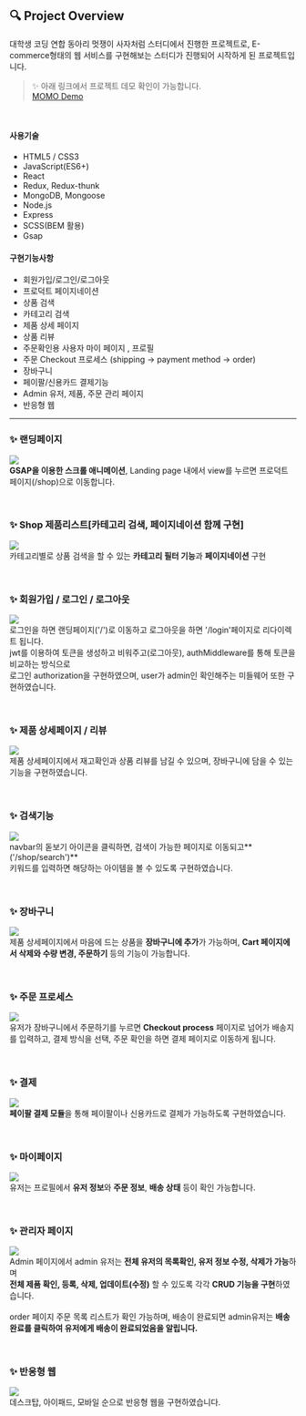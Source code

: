 ## 🔍 Project Overview
대학생 코딩 연합 동아리 멋쟁이 사자처럼 스터디에서 진행한 프로젝트로, 
E-commerce형태의 웹 서비스를 구현해보는 스터디가 진행되어 시작하게 된 프로젝트입니다.

>✨ 아래 링크에서 프로젝트 데모 확인이 가능합니다. <br />
[MOMO Demo](https://momostores.herokuapp.com/)

<br />

#### 사용기술
- HTML5 / CSS3
- JavaScript(ES6+)
- React
- Redux, Redux-thunk
- MongoDB, Mongoose
- Node.js
- Express
- SCSS(BEM 활용)
- Gsap

#### 구현기능사항
- 회원가입/로그인/로그아웃
- 프로덕트 페이지네이션
- 상품 검색
- 카테고리 검색
- 제품 상세 페이지
- 상품 리뷰
- 주문확인용 사용자 마이 페이지 , 프로필
- 주문 Checkout 프로세스 (shipping -> payment method -> order)
- 장바구니
- 페이팔/신용카드 결제기능
- Admin 유저, 제품, 주문 관리 페이지
- 반응형 웹

<hr />

### ✨ 랜딩페이지
![](https://images.velog.io/images/bbio3o/post/727a72bc-2843-438d-a03e-13f4d26f160a/%E1%84%8B%E1%85%A9%E1%84%87%E1%85%A5%E1%84%87%E1%85%B2%E1%84%87%E1%85%B2.gif)
<br />
**GSAP을 이용한 스크롤 애니메이션**, Landing page 내에서 view를 누르면 프로덕트 페이지(/shop)으로 이동합니다.

<br />

### ✨ Shop 제품리스트[카테고리 검색, 페이지네이션 함께 구현]
![](https://images.velog.io/images/bbio3o/post/e89f36d2-0c50-4f92-9f8d-bbef8e7ec150/shop.gif)
<br />
카테고리별로 상품 검색을 할 수 있는 **카테고리 필터 기능**과 **페이지네이션** 구현

<br />

### ✨ 회원가입 / 로그인 / 로그아웃 
![](https://images.velog.io/images/bbio3o/post/96cbba6d-68fb-4d51-a175-cc9d1a6c134c/%E1%84%85%E1%85%A9%E1%84%80%E1%85%B3%E1%84%8B%E1%85%B5%E1%86%AB.gif)
<br />
로그인을 하면 랜딩페이지('/')로 이동하고 로그아웃을 하면 '/login'페이지로 리다이렉트 됩니다.<br />
jwt를 이용하여 토큰을 생성하고 비워주고(로그아웃), authMiddleware를 통해 토큰을 비교하는 방식으로 <br />
로그인 authorization을 구현하였으며, user가 admin인 확인해주는 미들웨어 또한 구현하였습니다.

<br />

### ✨ 제품 상세페이지 / 리뷰
![](https://images.velog.io/images/bbio3o/post/86f794b0-c3d7-4241-b17a-7bccd4c77fac/%E1%84%8C%E1%85%A6%E1%84%91%E1%85%AE%E1%86%B7%E1%84%89%E1%85%A1%E1%86%BC%E1%84%89%E1%85%A6%E1%84%91%E1%85%A6%E1%84%8B%E1%85%B5%E1%84%8C%E1%85%B5.gif)
<br />
제품 상세페이지에서 재고확인과 상품 리뷰를 남길 수 있으며, 장바구니에 담을 수 있는 기능을 구현하였습니다.

<br />

### ✨ 검색기능
![](https://images.velog.io/images/bbio3o/post/3b79b3d6-4fdc-4d1e-8517-ed011afd29af/%E1%84%80%E1%85%A5%E1%86%B7%E1%84%89%E1%85%A2%E1%86%A8.gif)
<br />
navbar의 돋보기 아이콘을 클릭하면, 검색이 가능한 페이지로 이동되고**('/shop/search')**<br />
키워드를 입력하면 해당하는 아이템을 볼 수 있도록 구현하였습니다.

<br />

### ✨ 장바구니
![](https://images.velog.io/images/bbio3o/post/dab08876-2412-465d-917f-d80d4c38991b/%E1%84%8C%E1%85%A1%E1%86%BC%E1%84%87%E1%85%A1%E1%84%80%E1%85%AE%E1%84%82%E1%85%B5.gif)
<br />
제품 상세페이지에서 마음에 드는 상품을 **장바구니에 추가**가 가능하며, **Cart 페이지에서 삭제와 수량 변경, 주문하기** 등의 기능이 가능합니다.

<br />

### ✨ 주문 프로세스
![](https://images.velog.io/images/bbio3o/post/cf553969-1c4c-480d-aa8c-1afe5325714e/%E1%84%8C%E1%85%AE%E1%84%86%E1%85%AE%E1%86%AB%E1%84%80%E1%85%AA%E1%84%8C%E1%85%A5%E1%86%BC.gif)
<br />
유저가 장바구니에서 주문하기를 누르면 **Checkout process** 페이지로 넘어가 배송지를 입력하고, 결제 방식을 선택, 주문 확인을 하면 결제 페이지로 이동하게 됩니다.

<br />

### ✨ 결제
![](https://images.velog.io/images/bbio3o/post/7a65cd0a-e02a-4094-9c9c-7fc494e43455/%E1%84%91%E1%85%A6%E1%84%8B%E1%85%B5%E1%84%91%E1%85%A1%E1%86%AF%E1%84%80%E1%85%A7%E1%86%AF%E1%84%8C%E1%85%A6.gif)
<br />
**페이팔 결제 모듈**을 통해 페이팔이나 신용카드로 결제가 가능하도록 구현하였습니다.

<br />

### ✨ 마이페이지
![](https://images.velog.io/images/bbio3o/post/42d5f626-abdd-440b-a27f-64a7473852f4/%E1%84%86%E1%85%A1%E1%84%8B%E1%85%B5%E1%84%91%E1%85%A6%E1%84%8B%E1%85%B5%E1%84%8C%E1%85%B5.gif)
<br />
유저는 프로필에서 **유저 정보**와 **주문 정보**,  **배송 상태** 등이 확인 가능합니다.

<br />

### ✨ 관리자 페이지
![](https://images.velog.io/images/bbio3o/post/db2202d1-c8e9-443a-91ab-a7e133c5a3cf/%E1%84%80%E1%85%AA%E1%86%AB%E1%84%85%E1%85%B5%E1%84%8C%E1%85%A1%E1%84%91%E1%85%A6%E1%84%8B%E1%85%B5%E1%84%8C%E1%85%B5.gif)
<br />
Admin 페이지에서 admin 유저는 **전체 유저의 목록확인, 유저 정보 수정, 삭제가 가능**하며<br />
**전체 제품 확인, 등록, 삭제, 업데이트(수정)** 할 수 있도록 각각 **CRUD 기능을 구현**하였습니다.<br />
<br />
order 페이지 주문 목록 리스트가 확인 가능하며, 배송이 완료되면 admin유저는 **배송완료를 클릭하여 유저에게 배송이 완료되었음을 알립니다.**

<br />

### ✨ 반응형 웹
![](https://images.velog.io/images/bbio3o/post/94ff8d10-6948-477f-9c24-fde77d28e6ad/%E1%84%89%E1%85%B3%E1%84%8F%E1%85%B3%E1%84%85%E1%85%B5%E1%86%AB%E1%84%89%E1%85%A3%E1%86%BA%202021-01-20%20%E1%84%8B%E1%85%A9%E1%84%92%E1%85%AE%203.59.40.jpg)
<br />
데스크탑, 아이패드, 모바일 순으로 반응형 웹을 구현하였습니다.

<br />
